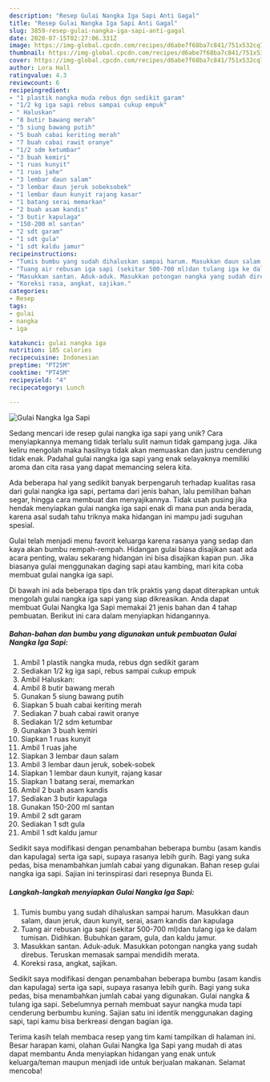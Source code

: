 ```yaml
---
description: "Resep Gulai Nangka Iga Sapi Anti Gagal"
title: "Resep Gulai Nangka Iga Sapi Anti Gagal"
slug: 3859-resep-gulai-nangka-iga-sapi-anti-gagal
date: 2020-07-15T02:27:06.331Z
image: https://img-global.cpcdn.com/recipes/d6abe7f68ba7c841/751x532cq70/gulai-nangka-iga-sapi-foto-resep-utama.jpg
thumbnail: https://img-global.cpcdn.com/recipes/d6abe7f68ba7c841/751x532cq70/gulai-nangka-iga-sapi-foto-resep-utama.jpg
cover: https://img-global.cpcdn.com/recipes/d6abe7f68ba7c841/751x532cq70/gulai-nangka-iga-sapi-foto-resep-utama.jpg
author: Lora Hall
ratingvalue: 4.3
reviewcount: 6
recipeingredient:
- "1 plastik nangka muda rebus dgn sedikit garam"
- "1/2 kg iga sapi rebus sampai cukup empuk"
- " Haluskan"
- "8 butir bawang merah"
- "5 siung bawang putih"
- "5 buah cabai keriting merah"
- "7 buah cabai rawit oranye"
- "1/2 sdm ketumbar"
- "3 buah kemiri"
- "1 ruas kunyit"
- "1 ruas jahe"
- "3 lembar daun salam"
- "3 lembar daun jeruk sobeksobek"
- "1 lembar daun kunyit rajang kasar"
- "1 batang serai memarkan"
- "2 buah asam kandis"
- "3 butir kapulaga"
- "150-200 ml santan"
- "2 sdt garam"
- "1 sdt gula"
- "1 sdt kaldu jamur"
recipeinstructions:
- "Tumis bumbu yang sudah dihaluskan sampai harum. Masukkan daun salam, daun jeruk, daun kunyit, serai, asam kandis dan kapulaga"
- "Tuang air rebusan iga sapi (sekitar 500-700 ml)dan tulang iga ke dalam tumisan. Didihkan. Bubuhkan garam, gula, dan kaldu jamur."
- "Masukkan santan. Aduk-aduk. Masukkan potongan nangka yang sudah direbus. Teruskan memasak sampai mendidih merata."
- "Koreksi rasa, angkat, sajikan."
categories:
- Resep
tags:
- gulai
- nangka
- iga

katakunci: gulai nangka iga 
nutrition: 185 calories
recipecuisine: Indonesian
preptime: "PT25M"
cooktime: "PT45M"
recipeyield: "4"
recipecategory: Lunch

---
```



![Gulai Nangka Iga Sapi](https://img-global.cpcdn.com/recipes/d6abe7f68ba7c841/751x532cq70/gulai-nangka-iga-sapi-foto-resep-utama.jpg)

Sedang mencari ide resep gulai nangka iga sapi yang unik? Cara menyiapkannya memang tidak terlalu sulit namun tidak gampang juga. Jika keliru mengolah maka hasilnya tidak akan memuaskan dan justru cenderung tidak enak. Padahal gulai nangka iga sapi yang enak selayaknya memiliki aroma dan cita rasa yang dapat memancing selera kita.

Ada beberapa hal yang sedikit banyak berpengaruh terhadap kualitas rasa dari gulai nangka iga sapi, pertama dari jenis bahan, lalu pemilihan bahan segar, hingga cara membuat dan menyajikannya. Tidak usah pusing jika hendak menyiapkan gulai nangka iga sapi enak di mana pun anda berada, karena asal sudah tahu triknya maka hidangan ini mampu jadi suguhan spesial.

Gulai telah menjadi menu favorit keluarga karena rasanya yang sedap dan kaya akan bumbu rempah-rempah. Hidangan gulai biasa disajikan saat ada acara penting, walau sekarang hidangan ini bisa disajikan kapan pun. Jika biasanya gulai menggunakan daging sapi atau kambing, mari kita coba membuat gulai nangka iga sapi.


Di bawah ini ada beberapa tips dan trik praktis yang dapat diterapkan untuk mengolah gulai nangka iga sapi yang siap dikreasikan. Anda dapat membuat Gulai Nangka Iga Sapi memakai 21 jenis bahan dan 4 tahap pembuatan. Berikut ini cara dalam menyiapkan hidangannya.

<!--inarticleads1-->

##### Bahan-bahan dan bumbu yang digunakan untuk pembuatan Gulai Nangka Iga Sapi:

1. Ambil 1 plastik nangka muda, rebus dgn sedikit garam
1. Sediakan 1/2 kg iga sapi, rebus sampai cukup empuk
1. Ambil  Haluskan:
1. Ambil 8 butir bawang merah
1. Gunakan 5 siung bawang putih
1. Siapkan 5 buah cabai keriting merah
1. Sediakan 7 buah cabai rawit oranye
1. Sediakan 1/2 sdm ketumbar
1. Gunakan 3 buah kemiri
1. Siapkan 1 ruas kunyit
1. Ambil 1 ruas jahe
1. Siapkan 3 lembar daun salam
1. Ambil 3 lembar daun jeruk, sobek-sobek
1. Siapkan 1 lembar daun kunyit, rajang kasar
1. Siapkan 1 batang serai, memarkan
1. Ambil 2 buah asam kandis
1. Sediakan 3 butir kapulaga
1. Gunakan 150-200 ml santan
1. Ambil 2 sdt garam
1. Sediakan 1 sdt gula
1. Ambil 1 sdt kaldu jamur


Sedikit saya modifikasi dengan penambahan beberapa bumbu (asam kandis dan kapulaga) serta iga sapi, supaya rasanya lebih gurih. Bagi yang suka pedas, bisa menambahkan jumlah cabai yang digunakan. Bahan resep gulai nangka iga sapi. Sajian ini terinspirasi dari resepnya Bunda Ei. 

<!--inarticleads2-->

##### Langkah-langkah menyiapkan Gulai Nangka Iga Sapi:

1. Tumis bumbu yang sudah dihaluskan sampai harum. Masukkan daun salam, daun jeruk, daun kunyit, serai, asam kandis dan kapulaga
1. Tuang air rebusan iga sapi (sekitar 500-700 ml)dan tulang iga ke dalam tumisan. Didihkan. Bubuhkan garam, gula, dan kaldu jamur.
1. Masukkan santan. Aduk-aduk. Masukkan potongan nangka yang sudah direbus. Teruskan memasak sampai mendidih merata.
1. Koreksi rasa, angkat, sajikan.


Sedikit saya modifikasi dengan penambahan beberapa bumbu (asam kandis dan kapulaga) serta iga sapi, supaya rasanya lebih gurih. Bagi yang suka pedas, bisa menambahkan jumlah cabai yang digunakan. Gulai nangka &amp; tulang iga sapi. Sebelumnya pernah membuat sayur nangka muda tapi cenderung berbumbu kuning. Sajian satu ini identik menggunakan daging sapi, tapi kamu bisa berkreasi dengan bagian iga. 

Terima kasih telah membaca resep yang tim kami tampilkan di halaman ini. Besar harapan kami, olahan Gulai Nangka Iga Sapi yang mudah di atas dapat membantu Anda menyiapkan hidangan yang enak untuk keluarga/teman maupun menjadi ide untuk berjualan makanan. Selamat mencoba!
